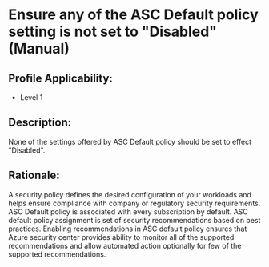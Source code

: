 # Ensure any of the ASC Default policy setting is not set to "Disabled" (Manual)

## Profile Applicability:

- Level 1

## Description:

None of the settings offered by ASC Default policy should be set to effect "Disabled".

## Rationale:

A security policy defines the desired configuration of your workloads and helps ensure compliance with company or regulatory security requirements. ASC Default policy is associated with every subscription by default. ASC default policy assignment is set of security recommendations based on best practices. Enabling recommendations in ASC default policy ensures that Azure security center provides ability to monitor all of the supported recommendations and allow automated action optionally for few of the supported recommendations.